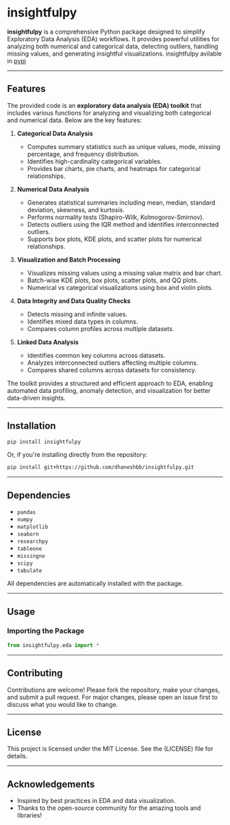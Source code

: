 # insightfulpy

**insightfulpy** is a comprehensive Python package designed to simplify Exploratory Data Analysis (EDA) workflows. It provides powerful utilities for analyzing both numerical and categorical data, detecting outliers, handling missing values, and generating insightful visualizations. insightfulpy avilable in [pypi](https://pypi.org/project/insightfulpy/)

---

## Features

The provided code is an **exploratory data analysis (EDA) toolkit** that includes various functions for analyzing and visualizing both categorical and numerical data. Below are the key features:

1. **Categorical Data Analysis**  
   - Computes summary statistics such as unique values, mode, missing percentage, and frequency distribution.  
   - Identifies high-cardinality categorical variables.  
   - Provides bar charts, pie charts, and heatmaps for categorical relationships.  

2. **Numerical Data Analysis**  
   - Generates statistical summaries including mean, median, standard deviation, skewness, and kurtosis.  
   - Performs normality tests (Shapiro-Wilk, Kolmogorov-Smirnov).  
   - Detects outliers using the IQR method and identifies interconnected outliers.  
   - Supports box plots, KDE plots, and scatter plots for numerical relationships.  

3. **Visualization and Batch Processing**  
   - Visualizes missing values using a missing value matrix and bar chart.  
   - Batch-wise KDE plots, box plots, scatter plots, and QQ plots.  
   - Numerical vs categorical visualizations using box and violin plots.  

4. **Data Integrity and Data Quality Checks**  
   - Detects missing and infinite values.  
   - Identifies mixed data types in columns.  
   - Compares column profiles across multiple datasets.  

5. **Linked Data Analysis**  
   - Identifies common key columns across datasets.  
   - Analyzes interconnected outliers affecting multiple columns.  
   - Compares shared columns across datasets for consistency.  

The toolkit provides a structured and efficient approach to EDA, enabling automated data profiling, anomaly detection, and visualization for better data-driven insights.

---

## Installation

```bash
pip install insightfulpy
```

Or, if you're installing directly from the repository:

```bash
pip install git+https://github.com/dhaneshbb/insightfulpy.git
```

---

## Dependencies

- `pandas`
- `numpy`
- `matplotlib`
- `seaborn`
- `researchpy`
- `tableone`
- `missingno`
- `scipy`
- `tabulate`

All dependencies are automatically installed with the package.

---

## Usage

### Importing the Package

```python
from insightfulpy.eda import *
```

---

## Contributing

Contributions are welcome! Please fork the repository, make your changes, and submit a pull request. For major changes, please open an issue first to discuss what you would like to change.

---

## License

This project is licensed under the MIT License. See the (LICENSE) file for details.

---

## Acknowledgements

- Inspired by best practices in EDA and data visualization.
- Thanks to the open-source community for the amazing tools and libraries!



